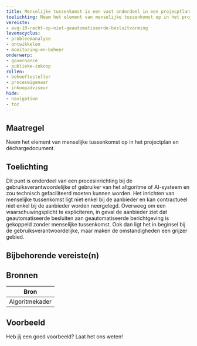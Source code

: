```yaml
---
title: Menselijke tussenkomst is een vast onderdeel in een projecptlan of een déchargedocument
toelichting: Neem het element van menselijke tussenkomst op in het projectplan en dchargedocument.
vereiste:
- avg-10-recht-op-niet-geautomatiseerde-besluitvorming
levenscyclus:
- probleemanalyse
- ontwikkelen
- monitoring-en-beheer
onderwerp:
- governance
- publieke-inkoop
rollen:
- behoeftesteller
- proceseigenaar
- inkoopadviseur
hide:
- navigation
- toc
---
```


<!-- tags -->
## Maatregel

Neem het element van menselijke tussenkomst op in het projectplan en déchargedocument.

## Toelichting

Dit punt is onderdeel van een procesinrichting bij de gebruiksverantwoordelijke of gebruiker van het altgoritme of AI-systeem en zou technisch gefaciliteerd moeten kunnen worden.
Het inrichten van menselijke tussenkomst ligt niet enkel bij de aanbieder en kan contractueel niet enkel bij de aanbieder worden neergelegd.
Overweeg om een waarschuwingsplicht te expliciteren, in geval de aanbieder ziet dat geautomatiseerde besluiten aan geautomatiseerde berichtgeving is gekoppeld zonder menselijke tussenkomst.
Ook dan ligt het in beginsel bij de gebruiksverantwoordelijke, maar maken de omstandigheden een grijzer gebied.

## Bijbehorende vereiste(n)

<!-- list_vereisten_on_maatregelen_page -->

## Bronnen

| Bron                        |
|-----------------------------|
|Algoritmekader|

## Voorbeeld

Heb jij een goed voorbeeld? Laat het ons weten!

